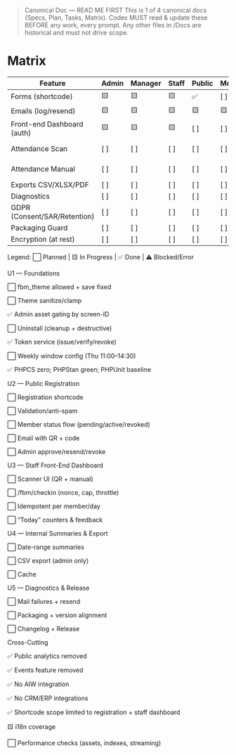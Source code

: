 > Canonical Doc — READ ME FIRST
> This is 1 of 4 canonical docs (Specs, Plan, Tasks, Matrix).
> Codex MUST read & update these BEFORE any work, every prompt.
> Any other files in /Docs are historical and must not drive scope.

# Matrix

| Feature | Admin | Manager | Staff | Public | Mobile | A11y | Security | PHPCS | PHPStan | Unit | Integration | E2E | Docs | Notes |
| --- | --- | --- | --- | --- | --- | --- | --- | --- | --- | --- | --- | --- | --- | --- |
| Forms (shortcode) | 🟨 | 🟨 | 🟨 | ✅ | [ ] | [ ] | [ ] | ⚠️ | ⚠️ | ⚠️ | [ ] | [ ] | [ ] | [Tasks](Tasks.md) |
| Emails (log/resend) | 🟨 | 🟨 | 🟨 | 🟨 | 🟨 | 🟨 | 🟨 | ⚠️ | ⚠️ | ⚠️ | 🟨 | 🟨 | 🟨 | [Task](Tasks.md#permanent-qr-issuance-in-applicant-email-revoke-regenerate-admin-tool) |
| Front-end Dashboard (auth) | 🟨 | 🟨 | 🟨 | [ ] | [ ] | [ ] | 🟨 | ⚠️ | ⚠️ | ⚠️ | [ ] | [ ] | [ ] | [Task](Tasks.md#public-dashboard-removal--guards) |
| Attendance Scan | [ ] | [ ] | [ ] | [ ] | [ ] | [ ] | 🟨 | ⚠️ | ⚠️ | ⚠️ | [ ] | [ ] | [ ] | [Events](Tasks.md#replace-remove-events-references-in-code--db-migrator), [Policy](Tasks.md#rest--ui-updates-for-fixed-window-policy) |
| Attendance Manual | [ ] | [ ] | [ ] | [ ] | [ ] | [ ] | 🟨 | ⚠️ | ⚠️ | ⚠️ | [ ] | [ ] | [ ] | [Events](Tasks.md#replace-remove-events-references-in-code--db-migrator), [Policy](Tasks.md#rest--ui-updates-for-fixed-window-policy) |
| Exports CSV/XLSX/PDF | [ ] | [ ] | [ ] | [ ] | [ ] | [ ] | [ ] | ⚠️ | ⚠️ | ⚠️ | [ ] | [ ] | [ ] | [Tasks](Tasks.md) |
| Diagnostics | [ ] | [ ] | [ ] | [ ] | [ ] | [ ] | [ ] | ⚠️ | ⚠️ | ⚠️ | [ ] | [ ] | [ ] | [Tasks](Tasks.md) |
| GDPR (Consent/SAR/Retention) | [ ] | [ ] | [ ] | [ ] | [ ] | [ ] | [ ] | ⚠️ | ⚠️ | ⚠️ | [ ] | [ ] | [ ] | [Tasks](Tasks.md) |
| Packaging Guard | [ ] | [ ] | [ ] | [ ] | [ ] | [ ] | [ ] | ⚠️ | ⚠️ | ⚠️ | [ ] | [ ] | [ ] | [Task](Tasks.md#packaging-guard-verification-upgrade-replaces-in-place) |
| Encryption (at rest) | [ ] | [ ] | [ ] | [ ] | [ ] | [ ] | [ ] | ⚠️ | ⚠️ | ⚠️ | [ ] | [ ] | [ ] | [Tasks](Tasks.md) |



Legend: ⬜ Planned | 🟨 In Progress | ✅ Done | ⚠️ Blocked/Error

U1 — Foundations

⬜ fbm_theme allowed + save fixed

⬜ Theme sanitize/clamp

✅ Admin asset gating by screen-ID

⬜ Uninstall (cleanup + destructive)

✅ Token service (issue/verify/revoke)

⬜ Weekly window config (Thu 11:00–14:30)

✅ PHPCS zero; PHPStan green; PHPUnit baseline

U2 — Public Registration

⬜ Registration shortcode

⬜ Validation/anti-spam

⬜ Member status flow (pending/active/revoked)

⬜ Email with QR + code

⬜ Admin approve/resend/revoke

U3 — Staff Front-End Dashboard

⬜ Scanner UI (QR + manual)

⬜ /fbm/checkin (nonce, cap, throttle)

⬜ Idempotent per member/day

⬜ “Today” counters & feedback

U4 — Internal Summaries & Export

⬜ Date-range summaries

⬜ CSV export (admin only)

⬜ Cache

U5 — Diagnostics & Release

⬜ Mail failures + resend

⬜ Packaging + version alignment

⬜ Changelog + Release


Cross-Cutting

✅ Public analytics removed

✅ Events feature removed

✅ No AIW integration

✅ No CRM/ERP integrations

✅ Shortcode scope limited to registration + staff dashboard

🟨 i18n coverage

⬜ Performance checks (assets, indexes, streaming)

